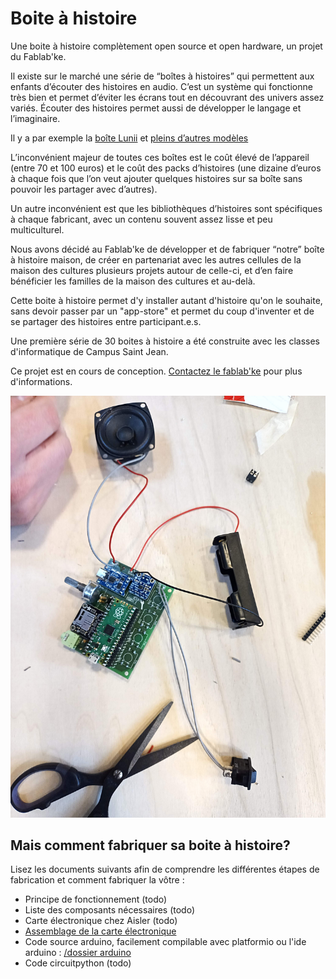 # Boite à histoire

Une boite à histoire complètement open source et open hardware, un projet du Fablab'ke.

Il existe sur le marché une série de “boîtes à histoires” qui permettent aux enfants d’écouter des histoires en audio. C’est un système qui fonctionne très bien et permet d’éviter les écrans tout en découvrant des univers assez variés. Écouter des histoires permet aussi de développer le langage et l’imaginaire.

Il y a par exemple la [boîte Lunii](https://lunii.com/fr-be/) et [pleins d’autres modèles](https://www.madmoizelle.com/quelles-sont-les-meilleures-boites-a-histoires-pour-les-enfants-1392363)

L’inconvénient majeur de toutes ces boîtes est le coût élevé de l’appareil (entre 70 et 100 euros) et le coût des packs d’histoires (une dizaine d’euros à chaque fois que l’on veut ajouter quelques histoires sur sa boîte sans pouvoir les partager avec d’autres).

Un autre inconvénient est que les bibliothèques d’histoires sont spécifiques à chaque fabricant, avec un contenu souvent assez lisse et peu multiculturel.

Nous avons décidé au Fablab'ke de développer et de fabriquer “notre” boîte à histoire maison, de créer en partenariat avec les autres cellules de la maison des cultures plusieurs projets autour de celle-ci, et d’en faire bénéficier les familles de la maison des cultures et au-delà.

Cette boite à histoire permet d'y installer autant d'histoire qu'on le souhaite, sans devoir passer par un "app-store" et permet du coup d'inventer et de se partager des histoires entre participant.e.s.

Une première série de 30 boites à histoire a été construite avec les classes d'informatique de Campus Saint Jean.

Ce projet est en cours de conception. [Contactez le fablab'ke](https://fablabke.be) pour plus d'informations.

![](./guides/assets/resultat.jpg)

## Mais comment fabriquer sa boite à histoire?

Lisez les documents suivants afin de comprendre les différentes étapes de fabrication et comment fabriquer la vôtre : 

- Principe de fonctionnement (todo)
- Liste des composants nécessaires (todo)
- Carte électronique chez Aisler (todo)
- [Assemblage de la carte électronique](./guides/pcb.md)
- Code source arduino, facilement compilable avec platformio ou l'ide arduino : [/dossier arduino](./arduino)
- Code circuitpython (todo)
